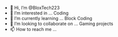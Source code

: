 - 👋 Hi, I’m @BloxTech223
- 👀 I’m interested in ... Coding
- 🌱 I’m currently learning ... Block Coding
- 💞️ I’m looking to collaborate on ... Gaming projects
- 📫 How to reach me ...

<!---
BloxTech223/BloxTech223 is a ✨ special ✨ repository because its `README.md` (this file) appears on your GitHub profile.
You can click the Preview link to take a look at your changes.
--->
